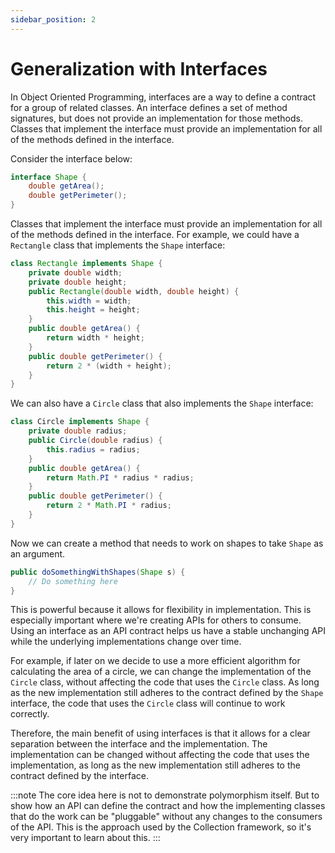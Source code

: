 ```yaml
---
sidebar_position: 2
---
```


# Generalization with Interfaces

In Object Oriented Programming, interfaces are a way to define a contract for a group of related classes. An interface defines a set of method signatures, but does not provide an implementation for those methods. Classes that implement the interface must provide an implementation for all of the methods defined in the interface.

Consider the interface below:

```java
interface Shape {
    double getArea();
    double getPerimeter();
}
```

Classes that implement the interface must provide an implementation for all of the methods defined in the interface. For example, we could have a `Rectangle` class that implements the `Shape` interface:

```java
class Rectangle implements Shape {
    private double width;
    private double height;
    public Rectangle(double width, double height) {
        this.width = width;
        this.height = height;
    }
    public double getArea() {
        return width * height;
    }
    public double getPerimeter() {
        return 2 * (width + height);
    }
}
```

We can also have a `Circle` class that also implements the `Shape` interface:

```java
class Circle implements Shape {
    private double radius;
    public Circle(double radius) {
        this.radius = radius;
    }
    public double getArea() {
        return Math.PI * radius * radius;
    }
    public double getPerimeter() {
        return 2 * Math.PI * radius;
    }
}
```

Now we can create a method that needs to work on shapes to take `Shape` as an argument.

```java
public doSomethingWithShapes(Shape s) {
	// Do something here
}
```

This is powerful because it allows for flexibility in implementation. This is especially important where we're creating APIs for others to consume. Using an interface as an API contract helps us have a stable unchanging API while the underlying implementations change over time.

For example, if later on we decide to use a more efficient algorithm for calculating the area of a circle, we can change the implementation of the `Circle` class, without affecting the code that uses the `Circle` class. As long as the new implementation still adheres to the contract defined by the `Shape` interface, the code that uses the `Circle` class will continue to work correctly.

Therefore, the main benefit of using interfaces is that it allows for a clear separation between the interface and the implementation. The implementation can be changed without affecting the code that uses the implementation, as long as the new implementation still adheres to the contract defined by the interface.

:::note
The core idea here is not to demonstrate polymorphism itself. But to show how an API can define the contract and how the implementing classes that do the work can be "pluggable" without any changes to the consumers of the API. This is the approach used by the Collection framework, so it's very important to learn about this.
:::
